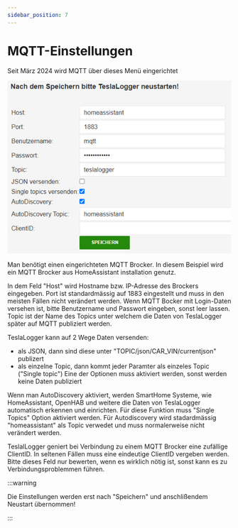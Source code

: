 ```yaml
---
sidebar_position: 7
---
```

# MQTT-Einstellungen

Seit März 2024 wird MQTT über dieses Menü eingerichtet

![BILD](/img/admin-mqtt-01.png)

Man benötigt einen eingerichteten MQTT Brocker. In diesem Beispiel wird ein MQTT Brocker aus HomeAssistant installation genutz.

In dem Feld "Host" wird Hostname bzw. IP-Adresse des Brockers eingegeben.
Port ist standardmässig auf 1883 eingestellt und muss in den meisten Fällen nicht verändert werden.
Wenn MQTT Bocker mit Login-Daten versehen ist, bitte Benutzername und Passwort eingeben, sonst leer lassen.
Topic ist der Name des Topics unter welchem die Daten von TeslaLogger später auf MQTT publiziert werden.

TeslaLogger kann auf 2 Wege Daten versenden:
- als JSON, dann sind diese unter "TOPIC/json/CAR_VIN/currentjson" publizert
- als einzelne Topic, dann kommt jeder Paramter als einzeles Topic ("Single topic")
Eine der Optionen muss aktiviert werden, sonst werden keine Daten publiziert

Wenn man AutoDiscovery aktiviert, werden SmartHome Systeme, wie HomeAssistant, OpenHAB und weitere die Daten von TeslaLogger automatisch erkennen und einrichten.
Für diese Funktion muss "Single Topics" Option aktiviert werden.
Für Autodiscovery wird stadardmässig "homeassistant" als Topic verwedet und muss normalerweise nicht verändert werden.

TeslalLogger geniert bei Verbindung zu einem MQTT Brocker eine zufällige ClientID. In seltenen Fällen muss eine eindeutige ClientID vergeben werden. Bitte dieses Feld nur bewerten, wenn es wirklich nötig ist, sonst kann es zu Verbindungsproblemmen führen.

:::warning

Die Einstellungen werden erst nach "Speichern" und anschlißendem Neustart übernommen!

:::